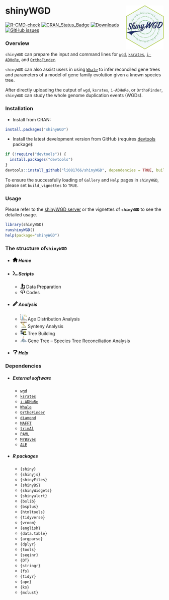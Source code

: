 # shinyWGD <img src="inst/shinyWGD/www/images/sticker_github.png" align="right" width="120" />

<!-- badges: start -->
[![R-CMD-check](https://github.com/li081766/ShinyWGD/actions/workflows/R-CMD-check.yaml/badge.svg)](https://github.com/li081766/ShinyWGD/actions/workflows/R-CMD-check.yaml)
[![CRAN_Status_Badge](https://www.r-pkg.org/badges/version/shinyWGD?color=blue)](https://cran.r-project.org/web/packages/shinyWGD)
[![Downloads](https://cranlogs.r-pkg.org/badges/shinyWGD?color=blue)](https://cran.rstudio.com/package=shinyWGD)
[![GitHub issues](https://img.shields.io/github/issues/li081766/ShinyWGD)](https://github.com/li081766/ShinyWGD/issues)
<!-- badges: end -->

### Overview

`shinyWGD` can prepare the input and command lines for [`wgd`](https://github.com/arzwa/wgd), [`ksrates`](https://github.com/VIB-PSB/ksrates), [`i-ADHoRe`](https://www.vandepeerlab.org/?q=tools/i-adhore30), and [`OrthoFinder`](https://github.com/davidemms/OrthoFinder). 

`shinyWGD` can also assist users in using [`Whale`](https://github.com/arzwa/whaleprep/tree/master) to infer reconciled gene trees and parameters of a model of gene family evolution given a known species tree.

After directly uploading the output of `wgd`, `ksrates`, `i-ADHoRe`, or `OrthoFinder`, `shinyWGD` can study the whole genome duplication events (WGDs).

### Installation

* Install from CRAN:

```r
install.packages("shinyWGD")
```

* Install the latest development version from GitHub (requires [devtools](https://github.com/hadley/devtools) package):

```r
if (!require("devtools")) {
  install.packages("devtools")
}
devtools::install_github("li081766/shinyWGD", dependencies = TRUE, build_vignettes = TRUE)
```

To ensure the successfully loading of `Gallery` and `Help` pages in `shinyWGD`, please set `build_vignettes` to `TRUE`.

### Usage

Please refer to the [shinyWGD server](https://bioinformatics.psb.ugent.be/webtools/shinyWGD) or the vignettes of **`shinyWGD`** to see the detailed usage. 

```r
library(shinyWGD)
runshinyWGD()
help(package="shinyWGD")
```

### The structure of`shinyWGD`

- ##### <img src="inst/shinyWGD/www/images/house-solid.svg" alt="Icon" width="15" height="15"> Home
- ##### <img src="inst/shinyWGD/www/images/terminal-solid.svg" alt="Icon" width="15" height="15"> Scripts
  - <img src="inst/shinyWGD/www/images/microscope-solid.svg" alt="Icon" width="15" height="15"> Data Preparation
  - <img src="inst/shinyWGD/www/images/code-solid.svg" alt="Icon" width="15" height="15"> Codes
- ##### <img src="inst/shinyWGD/www/images/pencil-solid.svg" alt="Icon" width="15" height="15"> Analysis
  - <img src="inst/shinyWGD/www/images/ksIcon.svg" alt="Icon" width="20" height="20"> Age Distribution Analysis
  - <img src="inst/shinyWGD/www/images/syntenyIcon.svg" alt="Icon" width="20" height="20"> Synteny Analysis
  - <img src="inst/shinyWGD/www/images/ksTreeIcon.svg" alt="Icon" width="20" height="20"> Tree Building
  - <img src="inst/shinyWGD/www/images/treeReconciliationIcon.svg" alt="Icon" width="20" height="20"> Gene Tree – Species Tree Reconciliation Analysis
- ##### <img src="inst/shinyWGD/www/images/question-solid.svg" alt="Icon" width="15" height="15"> Help

### Dependencies

- ##### External software
  - [`wgd`](https://github.com/arzwa/wgd)
  - [`ksrates`](https://github.com/VIB-PSB/ksrates)
  - [`i-ADHoRe`](https://www.vandepeerlab.org/?q=tools/i-adhore30)
  - [`Whale`](https://github.com/arzwa/Whale.jl/tree/master)
  - [`OrthoFinder`](https://github.com/davidemms/OrthoFinder)
  - [`diamond`](https://github.com/bbuchfink/diamond)
  - [`MAFFT`](https://mafft.cbrc.jp/alignment/software/)
  - [`trimAl`](http://trimal.cgenomics.org/)
  - [`PAML`](http://abacus.gene.ucl.ac.uk/software/paml.html)
  - [`MrBayes`](https://nbisweden.github.io/MrBayes/)
  - [`ALE`](https://github.com/ssolo/ALE)

- ##### R packages
  - `{shiny}`
  - `{shinyjs}`
  - `{shinyFiles}`
  - `{shinyBS}`
  - `{shinyWidgets}`
  - `{shinyalert}`
  - `{bslib}`
  - `{bsplus}`
  - `{htmltools}`
  - `{tidyverse}`
  - `{vroom}`
  - `{english}`
  - `{data.table}`
  - `{argparse}`
  - `{dplyr}`
  - `{tools}`
  - `{seqinr}`
  - `{DT}`
  - `{stringr}`
  - `{fs}`
  - `{tidyr}`
  - `{ape}`
  - `{ks}`
  - `{mclust}`
